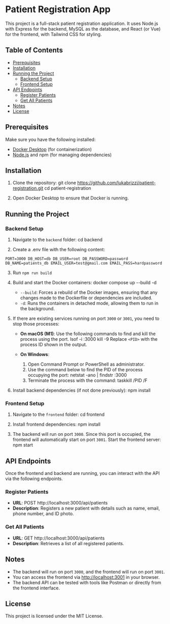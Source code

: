 # Patient Registration App

This project is a full-stack patient registration application. It uses Node.js with Express for the backend, MySQL as the database, and React (or Vue) for the frontend, with Tailwind CSS for styling.

## Table of Contents

- [Prerequisites](#prerequisites)
- [Installation](#installation)
- [Running the Project](#running-the-project)
  - [Backend Setup](#backend-setup)
  - [Frontend Setup](#frontend-setup)
- [API Endpoints](#api-endpoints)
  - [Register Patients](#register-patients)
  - [Get All Patients](#get-all-patients)
- [Notes](#notes)
- [License](#license)

## Prerequisites

Make sure you have the following installed:

- [Docker Desktop](https://www.docker.com/products/docker-desktop) (for containerization)
- [Node.js](https://nodejs.org/) and npm (for managing dependencies)

## Installation

1. Clone the repository:
   git clone https://github.com/lukabrizzi/patient-registration.git
   cd patient-registration

2. Open Docker Desktop to ensure that Docker is running.

## Running the Project

### Backend Setup

1. Navigate to the `backend` folder:
   cd backend

2. Create a .env file with the following content:

`PORT=3000
DB_HOST=db
DB_USER=root
DB_PASSWORD=password
DB_NAME=patients_db
EMAIL_USER=test@gmail.com
EMAIL_PASS=hardpassword`

3. Run `npm run build`

4. Build and start the Docker containers:
   docker compose up --build -d

   - `--build`: Forces a rebuild of the Docker images, ensuring that any changes made to the Dockerfile or dependencies are included.
   - `-d`: Runs the containers in detached mode, allowing them to run in the background.

5. If there are existing services running on port `3000` or `3001`, you need to stop those processes:

   - **On macOS (M1)**: Use the following commands to find and kill the process using the port.
     lsof -i :3000
     kill -9 <PID>
     Replace `<PID>` with the process ID shown in the output.

   - **On Windows**:
     1. Open Command Prompt or PowerShell as administrator.
     2. Use the command below to find the PID of the process occupying the port:
        netstat -ano | findstr :3000
     3. Terminate the process with the command:
        taskkill /PID <PID> /F

6. Install backend dependencies (if not done previously):
   npm install

### Frontend Setup

1. Navigate to the `frontend` folder:
   cd frontend

2. Install frontend dependencies:
   npm install

3. The backend will run on port `3000`. Since this port is occupied, the frontend will automatically start on port `3001`. Start the frontend server:
   npm start

## API Endpoints

Once the frontend and backend are running, you can interact with the API via the following endpoints.

### Register Patients

- **URL**: POST http://localhost:3000/api/patients
- **Description**: Registers a new patient with details such as name, email, phone number, and ID photo.

### Get All Patients

- **URL**: GET http://localhost:3000/api/patients
- **Description**: Retrieves a list of all registered patients.

## Notes

- The backend will run on port `3000`, and the frontend will run on port `3001`.
- You can access the frontend via [http://localhost:3001](http://localhost:3001) in your browser.
- The backend API can be tested with tools like Postman or directly from the frontend interface.

## License

This project is licensed under the MIT License.
